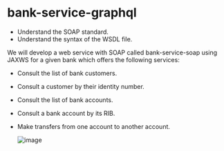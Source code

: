 # bank-service-graphql
- Understand the SOAP standard.
- Understand the syntax of the WSDL file.

We will develop a web service with SOAP called bank-service-soap using JAXWS for a given bank which offers the following services:
- Consult the list of bank customers.
- Consult a customer by their identity number.
- Consult the list of bank accounts.
- Consult a bank account by its RIB.
- Make transfers from one account to another account.

  ![image](https://github.com/abbouformations/bank-service-graphql/assets/135717843/d65afbd0-4b65-4445-b01e-1e8fde02e123)

